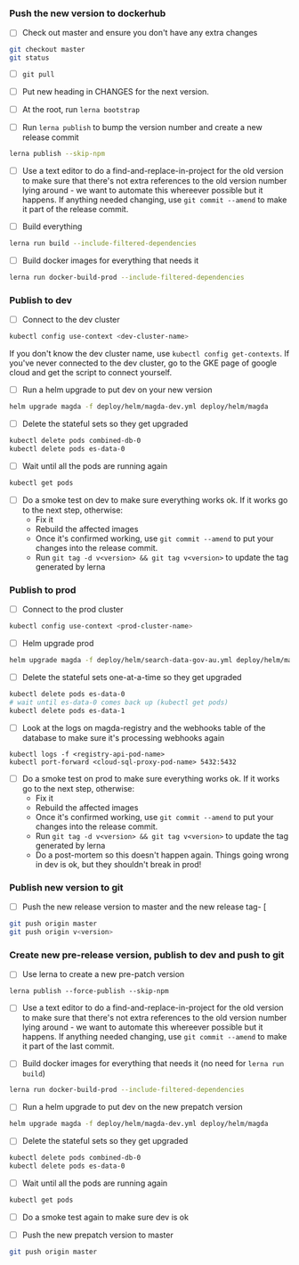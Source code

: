 
### Push the new version to dockerhub
- [ ] Check out master and ensure you don't have any extra changes
```bash
git checkout master
git status
```

- [ ] `git pull`

- [ ] Put new heading in CHANGES for the next version.

- [ ] At the root, run `lerna bootstrap`

- [ ] Run `lerna publish` to bump the version number and create a new release commit
```bash
lerna publish --skip-npm
```

- [ ] Use a text editor to do a find-and-replace-in-project for the old version to make sure that there's not extra references to the old version number lying around - we want to automate this whereever possible but it happens. If anything needed changing, use `git commit --amend` to make it part of the release commit.

- [ ] Build everything
```bash
lerna run build --include-filtered-dependencies
```

- [ ] Build docker images for everything that needs it
```bash
lerna run docker-build-prod --include-filtered-dependencies
```

### Publish to dev
- [ ] Connect to the dev cluster
```bash
kubectl config use-context <dev-cluster-name>
```

If you don't know the dev cluster name, use `kubectl config get-contexts`. If you've never connected to the dev cluster, go to the GKE page of google cloud and get the script to connect yourself.

- [ ] Run a helm upgrade to put dev on your new version
```bash
helm upgrade magda -f deploy/helm/magda-dev.yml deploy/helm/magda
```

- [ ] Delete the stateful sets so they get upgraded
```bash
kubectl delete pods combined-db-0
kubectl delete pods es-data-0
```

- [ ] Wait until all the pods are running again
```bash
kubectl get pods
```

- [ ] Do a smoke test on dev to make sure everything works ok. If it works go to the next step, otherwise:
    - Fix it
    - Rebuild the affected images
    - Once it's confirmed working, use `git commit --amend` to put your changes into the release commit.
    - Run `git tag -d v<version> && git tag v<version>` to update the tag generated by lerna
    
### Publish to prod
- [ ] Connect to the prod cluster
```bash
kubectl config use-context <prod-cluster-name>
```

- [ ] Helm upgrade prod
```bash
helm upgrade magda -f deploy/helm/search-data-gov-au.yml deploy/helm/magda
```

- [ ] Delete the stateful sets one-at-a-time so they get upgraded
```bash
kubectl delete pods es-data-0
# wait until es-data-0 comes back up (kubectl get pods)
kubectl delete pods es-data-1
```

- [ ] Look at the logs on magda-registry and the webhooks table of the database to make sure it's processing webhooks again
```
kubectl logs -f <registry-api-pod-name>
kubectl port-forward <cloud-sql-proxy-pod-name> 5432:5432
```

- [ ] Do a smoke test on prod to make sure everything works ok. If it works go to the next step, otherwise:
    - Fix it
    - Rebuild the affected images
    - Once it's confirmed working, use `git commit --amend` to put your changes into the release commit.
    - Run `git tag -d v<version> && git tag v<version>` to update the tag generated by lerna
    - Do a post-mortem so this doesn't happen again. Things going wrong in dev is ok, but they shouldn't break in prod!

### Publish new version to git
- [ ] Push the new release version to master and the new release tag- [ 
```bash
git push origin master
git push origin v<version>
```

### Create new pre-release version, publish to dev and push to git
- [ ] Use lerna to create a new pre-patch version
```
lerna publish --force-publish --skip-npm
```

- [ ] Use a text editor to do a find-and-replace-in-project for the old version to make sure that there's not extra references to the old version number lying around - we want to automate this whereever possible but it happens. If anything needed changing, use `git commit --amend` to make it part of the last commit.

- [ ] Build docker images for everything that needs it (no need for `lerna run build`)
```bash
lerna run docker-build-prod --include-filtered-dependencies
```

- [ ] Run a helm upgrade to put dev on the new prepatch version
```bash
helm upgrade magda -f deploy/helm/magda-dev.yml deploy/helm/magda
```

- [ ] Delete the stateful sets so they get upgraded
```bash
kubectl delete pods combined-db-0
kubectl delete pods es-data-0
```

- [ ] Wait until all the pods are running again
```bash
kubectl get pods
```

- [ ] Do a smoke test again to make sure dev is ok

- [ ] Push the new prepatch version to master
```bash
git push origin master
```
